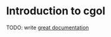 # Introduction to cgol

TODO: write [great documentation](http://jacobian.org/writing/what-to-write/)
